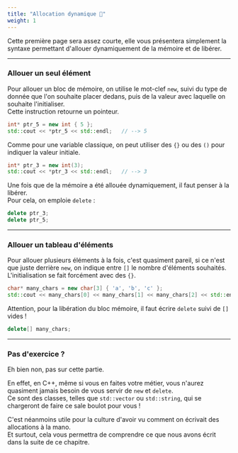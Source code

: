 ```yaml
---
title: "Allocation dynamique 🎇"
weight: 1
---
```


Cette première page sera assez courte, elle vous présentera simplement la syntaxe permettant d'allouer dynamiquement de la mémoire et de libérer.

---

### Allouer un seul élément 

Pour allouer un bloc de mémoire, on utilise le mot-clef `new`, suivi du type de donnée que l'on souhaite placer dedans, puis de la valeur avec laquelle on souhaite l'initialiser.  
Cette instruction retourne un pointeur.

```cpp
int* ptr_5 = new int { 5 };
std::cout << *ptr_5 << std::endl;   // --> 5
```

Comme pour une variable classique, on peut utiliser des `{}` ou des `()` pour indiquer la valeur initiale.
```cpp
int* ptr_3 = new int(3);
std::cout << *ptr_3 << std::endl;   // --> 3
```

Une fois que de la mémoire a été allouée dynamiquement, il faut penser à la libérer.  
Pour cela, on emploie `delete` :
```cpp
delete ptr_3;
delete ptr_5;
```

---

### Allouer un tableau d'éléments

Pour allouer plusieurs éléments à la fois, c'est quasiment pareil, si ce n'est que juste derrière `new`, on indique entre `[]` le nombre d'éléments souhaités.  
L'initialisation se fait forcément avec des `{}`.

```cpp
char* many_chars = new char[3] { 'a', 'b', 'c' };
std::cout << many_chars[0] << many_chars[1] << many_chars[2] << std::endl;   // --> abc
```

Attention, pour la libération du bloc mémoire, il faut écrire `delete` suivi de `[]` vides !
```cpp
delete[] many_chars;
```

---

### Pas d'exercice ?

Eh bien non, pas sur cette partie.

En effet, en C++, même si vous en faites votre métier, vous n'aurez quasiment jamais besoin de vous servir de `new` et `delete`.  
Ce sont des classes, telles que `std::vector` ou `std::string`, qui se chargeront de faire ce sale boulot pour vous !  

C'est néanmoins utile pour la culture d'avoir vu comment on écrivait des allocations à la mano.  
Et surtout, cela vous permettra de comprendre ce que nous avons écrit dans la suite de ce chapitre.
